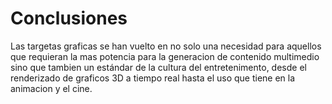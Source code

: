 # Conclusiones

Las targetas graficas se han vuelto en no solo una necesidad para aquellos que requieran la mas potencia para la generacion de contenido multimedio sino que tambien un estándar de la cultura del entretenimento, desde el renderizado de graficos 3D a tiempo real hasta el uso que tiene en la animacion y el cine.
